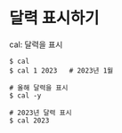 # 달력 표시하기

cal: 달력을 표시

```shell
$ cal
$ cal 1 2023   # 2023년 1월
```

```shell
# 올해 달력을 표시
$ cal -y

# 2023년 달력 표시
$ cal 2023
```